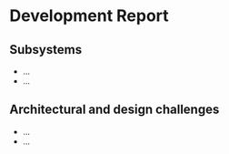 # Development Report

## Subsystems

 * ...
 * ...

## Architectural and design challenges

 * ...
 * ...
